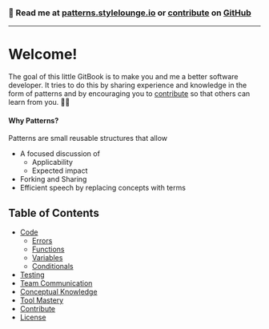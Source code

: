 ### 📖 Read me at [patterns.stylelounge.io](https://patterns.stylelounge.io) or [contribute](/book/contribute.md) on [GitHub](https://github.com/StyleLounge/patterns)

---

# Welcome!

The goal of this little GitBook is to make you and me a better software developer. It tries to do this by sharing experience and knowledge in the form of patterns and by encouraging you to [contribute](/contribute.md) so that others can learn from you. 🖖🏾

#### Why Patterns?

Patterns are small reusable structures that allow

* A focused discussion of
  * Applicability
  * Expected impact
* Forking and Sharing
* Efficient speech by replacing concepts with terms

## Table of Contents

* [Code](book/code/code.md)
  * [Errors](book/code/errors.md)
  * [Functions](book/code/functions.md)
  * [Variables](book/code/variables.md)
  * [Conditionals](book/code/conditionals.md)
* [Testing](book/testing.md)
* [Team Communication](communication.md)
* [Conceptual Knowledge](conceptual-knowledge.md)
* [Tool Mastery](tool-knowledge.md)
* [Contribute](book/contribute.md)
* [License](book/license.md)



